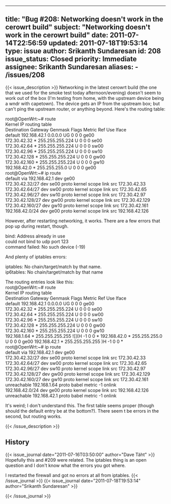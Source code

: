 
---
title: "Bug #208: Networking doesn't work in the cerowrt build"
subject: "Networking doesn't work in the cerowrt build"
date: 2011-07-14T22:56:59
updated: 2011-07-18T19:53:14
type: issue
author: Srikanth Sundaresan
id: 208
issue_status: Closed
priority: Immediate
assignee: Srikanth Sundaresan
aliases:
    - /issues/208
---

{{< issue_description >}}
Networking in the latest cerowrt build (the one that we used for the
smoke test today afternoon/evening) doesn't seem to work out of the box
(I'm testing from home, with the upstream device being a wndr with
capetown). The device gets an IP from the upstream box; but can't ping
the upstream router, or anything beyond. Here's the routing table:

root@OpenWrt:\~\# route\
Kernel IP routing table\
Destination Gateway Genmask Flags Metric Ref Use Iface\
default 192.168.42.1 0.0.0.0 UG 0 0 0 ge00\
172.30.42.32 \* 255.255.255.224 U 0 0 0 se00\
172.30.42.64 \* 255.255.255.224 U 0 0 0 sw00\
172.30.42.96 \* 255.255.255.224 U 0 0 0 sw10\
172.30.42.128 \* 255.255.255.224 U 0 0 0 gw00\
172.30.42.160 \* 255.255.255.224 U 0 0 0 gw10\
192.168.42.0 \* 255.255.255.0 U 0 0 0 ge00\
root@OpenWrt:\~\# ip route\
default via 192.168.42.1 dev ge00\
172.30.42.32/27 dev se00 proto kernel scope link src 172.30.42.33\
172.30.42.64/27 dev sw00 proto kernel scope link src 172.30.42.65\
172.30.42.96/27 dev sw10 proto kernel scope link src 172.30.42.97\
172.30.42.128/27 dev gw00 proto kernel scope link src 172.30.42.129\
172.30.42.160/27 dev gw10 proto kernel scope link src 172.30.42.161\
192.168.42.0/24 dev ge00 proto kernel scope link src 192.168.42.126

However, after restarting networking, it works. There are a few errors
that pop up during restart, though.

bind: Address already in use\
could not bind to udp port 123\
command failed: No such device (-19)

And plenty of iptables errors:

iptables: No chain/target/match by that name.\
ip6tables: No chain/target/match by that name

The routing entries look like this:\
root@OpenWrt:\~\# route\
Kernel IP routing table\
Destination Gateway Genmask Flags Metric Ref Use Iface\
default 192.168.42.1 0.0.0.0 UG 0 0 0 ge00\
172.30.42.32 \* 255.255.255.224 U 0 0 0 se00\
172.30.42.64 \* 255.255.255.224 U 0 0 0 sw00\
172.30.42.96 \* 255.255.255.224 U 0 0 0 sw10\
172.30.42.128 \* 255.255.255.224 U 0 0 0 gw00\
172.30.42.160 \* 255.255.255.224 U 0 0 0 gw10\
192.168.1.64 \* 255.255.255.255 ![](H    -1     0        0 *
192.168.42.0    *               255.255.255.0   U     0      0        0 ge00
192.168.42.1    *               255.255.255.255 )H -1 0 0 \*\
root@OpenWrt:\~\# ip route\
default via 192.168.42.1 dev ge00\
172.30.42.32/27 dev se00 proto kernel scope link src 172.30.42.33\
172.30.42.64/27 dev sw00 proto kernel scope link src 172.30.42.65\
172.30.42.96/27 dev sw10 proto kernel scope link src 172.30.42.97\
172.30.42.128/27 dev gw00 proto kernel scope link src 172.30.42.129\
172.30.42.160/27 dev gw10 proto kernel scope link src 172.30.42.161\
unreachable 192.168.1.64 proto babel metric -1 onlink\
192.168.42.0/24 dev ge00 proto kernel scope link src 192.168.42.126\
unreachable 192.168.42.1 proto babel metric -1 onlink

It's weird; I don't understand this. The first table seems proper
(though should the default entry be at the bottom?). There seem t be
errors in the second, but routing works.


{{< /issue_description >}}

## History
{{< issue_journal date="2011-07-16T03:50:00" author="Dave Täht" >}}
Hopefully this and \#209 were related. The iptables thing is an open
question and I don't know what the errors you got where.

I restarted the firewall and got no errors at all from iptables.
{{< /issue_journal >}}
{{< issue_journal date="2011-07-18T19:53:14" author="Srikanth Sundaresan" >}}

{{< /issue_journal >}}

